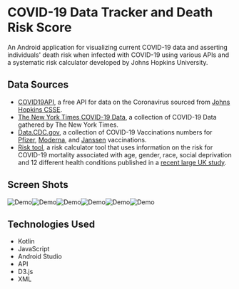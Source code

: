 # COVID-19 Data Tracker and Death Risk Score

An Android application for visualizing current COVID-19 data and asserting individuals' death risk when infected with COVID-19 using various APIs and a systematic risk calculator developed by Johns Hopkins University.

## Data Sources

- [COVID19API](https://covid19api.com/), a free API for data on the Coronavirus sourced from [Johns Hopkins CSSE](https://github.com/CSSEGISandData/COVID-19).
- [The New York Times COVID-19 Data](https://github.com/nytimes/covid-19-data), a collection of COVID-19 Data gathered by The New York Times.
- [Data.CDC.gov](https://data.cdc.gov/), a collection of COVID-19 Vaccinations numbers for [Pfizer](https://data.cdc.gov/Vaccinations/COVID-19-Vaccine-Distribution-Allocations-by-Juris/saz5-9hgg), [Moderna](https://data.cdc.gov/Vaccinations/COVID-19-Vaccine-Distribution-Allocations-by-Juris/b7pe-5nws), and [Janssen](https://data.cdc.gov/Vaccinations/COVID-19-Vaccine-Distribution-Allocations-by-Juris/w9zu-fywh) vaccinations.
- [Risk tool](https://covid19risktools.com:8443/riskcalculator), a risk calculator tool that uses information on the risk for COVID-19 mortality associated with age, gender, race, social deprivation and 12 different health conditions published in a [recent large UK study](https://www.nature.com/articles/s41586-020-2521-4).

## Screen Shots

![Demo](img/1.png)![Demo](img/4.png)![Demo](img/2.png)![Demo](img/3.png)![Demo](img/5.png)![Demo](img/6.png)

## Technologies Used

- Kotlin
- JavaScript
- Android Studio
- API
- D3.js
- XML

